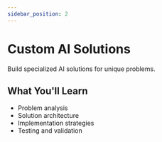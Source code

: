 ```yaml
---
sidebar_position: 2
---
```


# Custom AI Solutions

Build specialized AI solutions for unique problems.

## What You'll Learn

- Problem analysis
- Solution architecture
- Implementation strategies
- Testing and validation 
